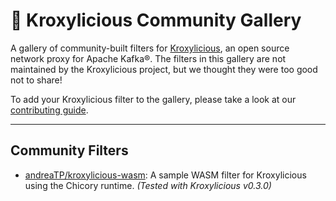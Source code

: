 # :art: Kroxylicious Community Gallery

A gallery of community-built filters for [Kroxylicious](https://kroxylicious.io/), an open source network proxy for Apache Kafka®. The filters in this gallery are not maintained by the Kroxylicious project, but we thought they were too good not to share!

To add your Kroxylicious filter to the gallery, please take a look at our [contributing guide](CONTRIBUTING.md).

---

## Community Filters

 * [andreaTP/kroxylicious-wasm](https://github.com/andreaTP/kroxylicious-wasm): A sample WASM filter for Kroxylicious using the Chicory runtime. *(Tested with Kroxylicious v0.3.0)*